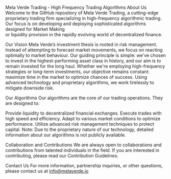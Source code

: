 Mela Verde Trading - High Frequency Trading Algorithms
About Us
Welcome to the GitHub repository of Mela Verde Trading, a cutting-edge proprietary trading firm specializing in high-frequency algorithmic trading. Our focus is on developing and deploying sophisticated algorithms designed for Market Making  
or liquidity provision in the rapidly evolving world of decentralized finance.

Our Vision
Mela Verde’s investment thesis is rooted in risk management. Instead of attempting to forecast market movements, we focus on reacting optimally to market behaviour. Our guiding principle is simple: we've chosen to invest in the highest-performing asset class in history, and our aim is to remain invested for the long haul. Whether we're employing high-frequency strategies or long-term investments, our objective remains constant: maximize time in the market to optimize chances of success. Using advanced technology and proprietary algorithms, we work tirelessly to mitigate downside risk.

Our Algorithms
Our algorithms are the core of our trading operations. They are designed to:

Provide liquidity to decentralized financial exchanges.
Execute trades with high speed and efficiency.
Adapt to various market conditions to optimize performance.
Utilize advanced risk management techniques to protect capital.
Note: Due to the proprietary nature of our technology, detailed information about our algorithms is not publicly available.

Collaboration and Contributions
We are always open to collaborations and contributions from talented individuals in the field. If you are interested in contributing, please read our Contribution Guidelines.

Contact Us
For more information, partnership inquiries, or other questions, please contact us at info@melaverde.io
